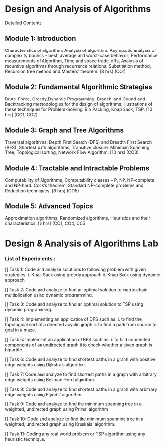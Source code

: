 # Design and Analysis of Algorithms 
Detailed Contents:

## Module 1: Introduction
Characteristics of algorithm. Analysis of algorithm: Asymptotic analysis of complexity
bounds – best, average and worst-case behavior; Performance measurements of Algorithm,
Time and space trade-offs, Analysis of recursive algorithms through recurrence relations:
Substitution method, Recursion tree method and Masters’ theorem.
[8 hrs] (CO1)

## Module 2: Fundamental Algorithmic Strategies
Brute-Force, Greedy,Dynamic Programming,
Branch-and-Bound and Backtracking methodologies for the design of algorithms; 
Illustrations of these techniques for
Problem-Solving: Bin Packing, Knap Sack, TSP.
[10 hrs] (CO1, CO2)

## Module 3: Graph and Tree Algorithms
Traversal algorithms: Depth First Search (DFS) and Breadth First Search (BFS); Shortest
path algorithms, Transitive closure, Minimum Spanning Tree, Topological sorting, Network
Flow Algorithm.
[10 hrs] (CO3)

## Module 4: Tractable and Intractable Problems
Computability of Algorithms, Computability classes – P, NP, NP-complete and NP-hard.
Cook’s theorem, Standard NP-complete problems and Reduction techniques.
[8 hrs] (CO5)

## Module 5: Advanced Topics
Approximation algorithms, Randomized algorithms, Heuristics and their characteristics.
[6 hrs] (CO1, CO4, CO5


# Design & Analysis of Algorithms Lab 
###  List of Experiments : 

[] Task 1: Code and analyze solutions to following problem with given strategies:
    i. Knap Sack using greedy approach
    ii. Knap Sack using dynamic approach
  
[] Task 2: Code and analyze to find an optimal solution to matrix chain multiplication using dynamic programming.

[] Task 3: Code and analyze to find an optimal solution to TSP using dynamic programming.

[] Task 4: Implementing an application of DFS such as:
    i. to find the topological sort of a directed acyclic graph
    ii. to find a path from source to goal in a maze.
    
[] Task 5: Implement an application of BFS such as:
    i. to find connected components of an undirected graph
    ii.to check whether a given graph is bipartite.
    
[] Task 6: Code and analyze to find shortest paths in a graph with positive edge weights using Dijkstra’s algorithm.

[] Task 7: Code and analyze to find shortest paths in a graph with arbitrary edge weights using Bellman-Ford algorithm.

[] Task 8: Code and analyze to find shortest paths in a graph with arbitrary edge weights using Flyods’ algorithm.

[] Task 9: Code and analyze to find the minimum spanning tree in a weighted, undirected graph using Prims’ algorithm

[] Task 10: Code and analyze to find the minimum spanning tree in a weighted, undirected graph using Kruskals’ algorithm.

[] Task 11: Coding any real world problem or TSP algorithm using any heuristic technique.

